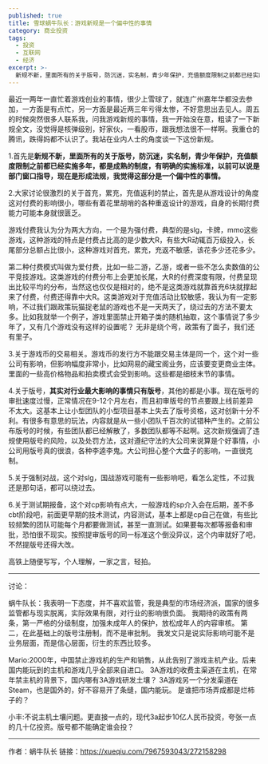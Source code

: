 ```yaml
---
published: true
title: 雪球蜗牛队长：游戏新规是一个偏中性的事情
category: 商业投资
tags:
  - 投资
  - 互联网
  - 经济
excerpt: >-
  新规不新，里面所有的关于版号，防沉迷，实名制，青少年保护，充值额度限制之前都已经实施多年，都是成熟的制度，有明确的实施标准，以前可以说是部门窗口指导，现在是形成法规，我觉得这部分是一个偏中性的事情。
---
```


最近一两年一直忙着游戏创业的事情，很少上雪球了，就连广州嘉年华都没去参加，一方面是有点忙，另一方面是最近两三年亏得太惨，不好意思出去见人。周五的时候突然很多人联系我，问我游戏新规的事情，我一开始没在意，粗读了一下新规全文，没觉得是核弹级别，好家伙，一看股市，跟我想法很不一样啊。我重仓的腾讯，跌得妈都不认识了。我站在业内人士的角度谈一下这份新规。

1.首先是**新规不新，里面所有的关于版号，防沉迷，实名制，青少年保护，充值额度限制之前都已经实施多年，都是成熟的制度，有明确的实施标准，以前可以说是部门窗口指导，现在是形成法规，我觉得这部分是一个偏中性的事情。**

2.大家讨论很激烈的关于首充，累充，充值返利的禁止，首先是从游戏设计的角度这对付费的影响很小，哪些有着花里胡哨的各种重返设计的游戏，自身的长期付费能力可能本身就很匮乏。

游戏付费我认为分为两大方向，一个是为强付费，典型的是slg，卡牌，mmo这些游戏，这种游戏的特点是付费占比高的是少数大R，有些大R动辄百万级投入，长尾部分总额占比很小，这种游戏对首充，累充，充返不敏感，该花多少还花多少。

第二种付费模式叫做为爱付费，比如一些二游，乙游，或者一些不怎么卖数值的公平竞技游戏。这类游戏的付费分布上会更加长尾，大R的付费深度有限，付费呈现出比较平均的分布，当然这也仅仅是相对的，绝不是这类游戏就靠首充6块就撑起来了付费，付费还得靠中大R。这类游戏对于充值活动比较敏感，我认为有一定影响，不过我们跟政策玩猫捉老鼠的游戏也不是一天两天了，绕过去的方法不要太多。比如我就举一个例子，游戏里面禁止开箱子类的随机抽取，这个事情说了多少年了，又有几个游戏没有这样的设置呢？ 无非是绕个弯，政策有了面子，我们还有里子。

3.关于游戏币的交易相关。游戏币的发行方不能跟交易主体是同一个，这个对一些公司有影响，但影响幅度非常小，比如网易的藏宝阁业务，应该要变更商业主体。里面的一些高价格物品和拍卖模式会受到影响。这些都是细枝末节的事情。

4.关于版号，**其实对行业最大影响的事情只有版号**，其他的都是小事。现在版号的审批速度过慢，正常情况在9-12个月左右，而且初审版号的节点要跟上线前差异不太大。这基本上让小型团队的小型项目基本上失去了版号资格，这对创新十分不利。有很多有意思的玩法，内容就是从一些小团队千百次的试错种产生的。之前公布版号的时候，有些团队都已经解散了，多数团队都等不起啊。这次新规强调了违规使用版号的风险，以及处罚方法，这对遵纪守法的大公司来说算是个好事情，小公司用版号真的很浪，各种李逵李鬼。大公司担心整个大盘子的影响，一直很克制。

5.关于强制对战，这个对slg，国战游戏可能有一些影响吧，看怎么定性，不过我还是那句话，都可以绕过去。

6.关于测试期报备，这个对cp影响有点大，一般游戏的sp介入会在后期，差不多cbt阶段吧，前面更早期的技术测试，内容测试，基本上都是cp自己在做，有些比较频繁的团队可能每个月都要做测试，甚至一直测试。如果要每次都等报备和审批，恐怕很不现实。按照提审版号的同一标准这个倒没异议，这个内审就好了吧，不然提版号还得大改。

高铁上随便写写，个人理解，一家之言，轻拍。

------

讨论：

蜗牛队长：我表明一下态度，并不喜欢监管，我是典型的市场经济派，国家的很多监管都与现实脱离，实际效果有限，对行业的影响很负面。 我期待的政策有两条，第一严格的分级制度，加强未成年人的保护，放松成年人的内容审核。 第二，在此基础上的版号注册制，而不是审批制。 我发文只是说实际影响可能不是业务层面，而是信心层面，衍生的东西比较多。

Mario:2000年，中国禁止游戏机的生产和销售，从此告别了游戏主机产业。后来国内能玩到的主机和游戏几乎全部来自进口。
3A游戏的收费主渠道在主机，在常年禁主机的背景下，国内哪有3A游戏研发土壤？
3A游戏另一个分发渠道在Steam，也是国外的，好不容易开了条缝，国内能玩。
是谁把市场弄成都是烂柿子的？

小丰:不说主机土壤问题。更直接一点的，现代3a起步10亿人民币投资，夸张一点的几十亿投资。版号都不能确定谁会投？

------

作者：蜗牛队长
链接：https://xueqiu.com/7967593043/272158298
